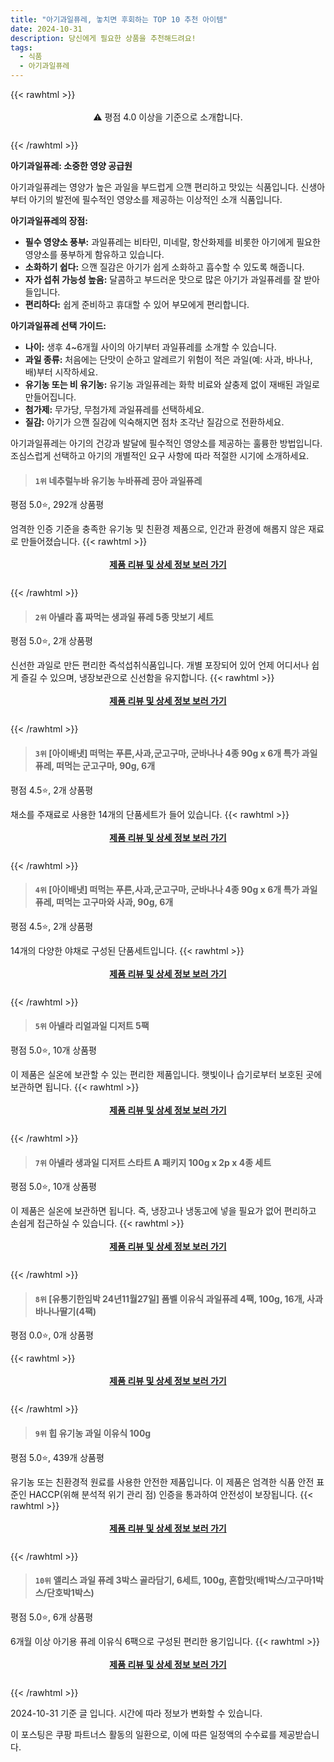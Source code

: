 ```yaml
---
title: "아기과일퓨레, 놓치면 후회하는 TOP 10 추천 아이템"
date: 2024-10-31
description: 당신에게 필요한 상품을 추천해드려요!
tags:
  - 식품
  - 아기과일퓨레
---
```

{{< rawhtml >}}<div class="toc" style="text-align: center; height: 50px; line-height: 2;">  <p>⚠️ 평점 4.0 이상을 기준으로 소개합니다.<br></p></div> {{< /rawhtml >}}

**아기과일퓨레: 소중한 영양 공급원**

아기과일퓨레는 영양가 높은 과일을 부드럽게 으깬 편리하고 맛있는 식품입니다. 신생아부터 아기의 발전에 필수적인 영양소를 제공하는 이상적인 소개 식품입니다.

**아기과일퓨레의 장점:**

* **필수 영양소 풍부:** 과일퓨레는 비타민, 미네랄, 항산화제를 비롯한 아기에게 필요한 영양소를 풍부하게 함유하고 있습니다.
* **소화하기 쉽다:** 으깬 질감은 아기가 쉽게 소화하고 흡수할 수 있도록 해줍니다.
* **자가 섭취 가능성 높음:** 달콤하고 부드러운 맛으로 많은 아기가 과일퓨레를 잘 받아들입니다.
* **편리하다:** 쉽게 준비하고 휴대할 수 있어 부모에게 편리합니다.

**아기과일퓨레 선택 가이드:**

* **나이:** 생후 4~6개월 사이의 아기부터 과일퓨레를 소개할 수 있습니다.
* **과일 종류:** 처음에는 단맛이 순하고 알레르기 위험이 적은 과일(예: 사과, 바나나, 배)부터 시작하세요.
* **유기농 또는 비 유기농:** 유기농 과일퓨레는 화학 비료와 살충제 없이 재배된 과일로 만들어집니다.
* **첨가제:** 무가당, 무첨가제 과일퓨레를 선택하세요.
* **질감:** 아기가 으깬 질감에 익숙해지면 점차 조각난 질감으로 전환하세요.

아기과일퓨레는 아기의 건강과 발달에 필수적인 영양소를 제공하는 훌륭한 방법입니다. 조심스럽게 선택하고 아기의 개별적인 요구 사항에 따라 적절한 시기에 소개하세요.


>#### `1위` 네추럴누바 유기농 누바퓨레 끙아 과일퓨레
평점 5.0⭐, 292개 상품평

엄격한 인증 기준을 충족한 유기농 및 친환경 제품으로, 인간과 환경에 해롭지 않은 재료로 만들어졌습니다.
{{< rawhtml >}}<div class="toc" style="text-align: center; height: 50px; line-height: 2;"><p><b><a href="https://link.coupang.com/re/AFFSDP?lptag=AF5033054&pageKey=6306521267&itemId=13066680401&vendorItemId=80329051742&traceid=V0-153-41c0bee8a9d8172c&requestid=20241031142109048149505503&token=31850C%7CMIXED">제품 리뷰 및 상세 정보 보러 가기</a></b><br></p> </div>{{< /rawhtml >}}

>#### `2위` 아넬라 홉 짜먹는 생과일 퓨레 5종 맛보기 세트
평점 5.0⭐, 2개 상품평

신선한 과일로 만든 편리한 즉석섭취식품입니다. 개별 포장되어 있어 언제 어디서나 쉽게 즐길 수 있으며, 냉장보관으로 신선함을 유지합니다.
{{< rawhtml >}}<div class="toc" style="text-align: center; height: 50px; line-height: 2;"><p><b><a href="https://link.coupang.com/re/AFFSDP?lptag=AF5033054&pageKey=6247397072&itemId=12644317622&vendorItemId=79911809962&traceid=V0-153-c8246341d6289dfa&requestid=20241031142109048149505503&token=31850C%7CMIXED">제품 리뷰 및 상세 정보 보러 가기</a></b><br></p> </div>{{< /rawhtml >}}

>#### `3위` [아이배냇] 떠먹는 푸른,사과,군고구마, 군바나나 4종 90g x 6개 특가 과일퓨레, 떠먹는 군고구마, 90g, 6개
평점 4.5⭐, 2개 상품평

채소를 주재료로 사용한 14개의 단품세트가 들어 있습니다.
{{< rawhtml >}}<div class="toc" style="text-align: center; height: 50px; line-height: 2;"><p><b><a href="https://link.coupang.com/re/AFFSDP?lptag=AF5033054&pageKey=7812347177&itemId=3035719063&vendorItemId=71023796958&traceid=V0-153-0faa0ce812449c0c&clickBeacon=efa98070-9747-11ef-aa02-eeee2619aa8a%7E3&requestid=20241031142109048149505503&token=31850C%7CMIXED">제품 리뷰 및 상세 정보 보러 가기</a></b><br></p> </div>{{< /rawhtml >}}

>#### `4위` [아이배냇] 떠먹는 푸른,사과,군고구마, 군바나나 4종 90g x 6개 특가 과일퓨레, 떠먹는 고구마와 사과, 90g, 6개
평점 4.5⭐, 2개 상품평

14개의 다양한 야채로 구성된 단품세트입니다.
{{< rawhtml >}}<div class="toc" style="text-align: center; height: 50px; line-height: 2;"><p><b><a href="https://link.coupang.com/re/AFFSDP?lptag=AF5033054&pageKey=7812347177&itemId=6977379109&vendorItemId=74269738308&traceid=V0-153-0faa0ce812449c0c&clickBeacon=efa9a780-9747-11ef-b06b-79c300e46c81%7E3&requestid=20241031142109048149505503&token=31850C%7CMIXED">제품 리뷰 및 상세 정보 보러 가기</a></b><br></p> </div>{{< /rawhtml >}}

>#### `5위` 아넬라 리얼과일 디저트 5팩
평점 5.0⭐, 10개 상품평

이 제품은 실온에 보관할 수 있는 편리한 제품입니다. 햇빛이나 습기로부터 보호된 곳에 보관하면 됩니다.
{{< rawhtml >}}<div class="toc" style="text-align: center; height: 50px; line-height: 2;"><p><b><a href="https://link.coupang.com/re/AFFSDP?lptag=AF5033054&pageKey=5565007&itemId=18763916739&vendorItemId=3037284809&traceid=V0-153-a12f5eb2932694e6&requestid=20241031142109048149505503&token=31850C%7CMIXED">제품 리뷰 및 상세 정보 보러 가기</a></b><br></p> </div>{{< /rawhtml >}}

>#### `7위` 아넬라 생과일 디저트 스타트 A 패키지 100g x 2p x 4종 세트
평점 5.0⭐, 10개 상품평

이 제품은 실온에 보관하면 됩니다. 즉, 냉장고나 냉동고에 넣을 필요가 없어 편리하고 손쉽게 접근하실 수 있습니다.
{{< rawhtml >}}<div class="toc" style="text-align: center; height: 50px; line-height: 2;"><p><b><a href="https://link.coupang.com/re/AFFSDP?lptag=AF5033054&pageKey=5565007&itemId=3056914052&vendorItemId=71044905538&traceid=V0-153-a12f5eb2932694e6&requestid=20241031142109048149505503&token=31850C%7CMIXED">제품 리뷰 및 상세 정보 보러 가기</a></b><br></p> </div>{{< /rawhtml >}}

>#### `8위` [유통기한임박 24년11월27일] 폼벨 이유식 과일퓨레 4팩, 100g, 16개, 사과바나나딸기(4팩)
평점 0.0⭐, 0개 상품평


{{< rawhtml >}}<div class="toc" style="text-align: center; height: 50px; line-height: 2;"><p><b><a href="https://link.coupang.com/re/AFFSDP?lptag=AF5033054&pageKey=8416963888&itemId=24341340129&vendorItemId=91356587304&traceid=V0-153-6db3609db11ce312&clickBeacon=efa9a780-9747-11ef-84f1-a8eca2e54498%7E3&requestid=20241031142109048149505503&token=31850C%7CMIXED">제품 리뷰 및 상세 정보 보러 가기</a></b><br></p> </div>{{< /rawhtml >}}

>#### `9위` 힙 유기농 과일 이유식 100g
평점 5.0⭐, 439개 상품평

유기농 또는 친환경적 원료를 사용한 안전한 제품입니다. 이 제품은 엄격한 식품 안전 표준인 HACCP(위해 분석적 위기 관리 점) 인증을 통과하여 안전성이 보장됩니다.
{{< rawhtml >}}<div class="toc" style="text-align: center; height: 50px; line-height: 2;"><p><b><a href="https://link.coupang.com/re/AFFSDP?lptag=AF5033054&pageKey=7826013586&itemId=7227845830&vendorItemId=74519393303&traceid=V0-153-fd80065d9872b7bc&requestid=20241031142109048149505503&token=31850C%7CMIXED">제품 리뷰 및 상세 정보 보러 가기</a></b><br></p> </div>{{< /rawhtml >}}

>#### `10위` 앨리스 과일 퓨레 3박스 골라담기, 6세트, 100g, 혼합맛(배1박스/고구마1박스/단호박1박스)
평점 5.0⭐, 6개 상품평

6개월 이상 아기용 퓨레 이유식 6팩으로 구성된 편리한 용기입니다.
{{< rawhtml >}}<div class="toc" style="text-align: center; height: 50px; line-height: 2;"><p><b><a href="https://link.coupang.com/re/AFFSDP?lptag=AF5033054&pageKey=8342798674&itemId=21802270080&vendorItemId=88850827777&traceid=V0-153-2968f8eaa7a60281&clickBeacon=efa9a780-9747-11ef-bf7d-99890708aa6c%7E3&requestid=20241031142109048149505503&token=31850C%7CMIXED">제품 리뷰 및 상세 정보 보러 가기</a></b><br></p> </div>{{< /rawhtml >}}


2024-10-31 기준 글 입니다.
시간에 따라 정보가 변화할 수 있습니다.

이 포스팅은 쿠팡 파트너스 활동의 일환으로, 이에 따른 일정액의 수수료를 제공받습니다.